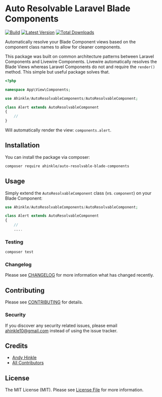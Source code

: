 # Auto Resolvable Laravel Blade Components

[![Build](https://github.com/ahinkle/auto-resolvable-blade-components/workflows/tests/badge.svg)](https://github.com/ahinkle/auto-resolvable-blade-components/actions)
[![Latest Version](https://img.shields.io/packagist/v/ahinkle/auto-resolvable-blade-components.svg?style=flat-square)](https://packagist.org/packages/ahinkle/auto-resolvable-blade-components)
[![Total Downloads](https://img.shields.io/packagist/dt/ahinkle/auto-resolvable-blade-components.svg?style=flat-square)](https://packagist.org/packages/ahinkle/auto-resolvable-blade-components)

Automatically resolve your Blade Component views based on the component class names to allow for cleaner components. 

This package was built on common architecture patterns between Laravel Components and Livewire Components. Livewire automatically resolves the Blade Views whereas Laravel Components do not and require the `render()` method. This simple but useful package solves that.

```php
<?php

namespace App\View\Components;

use Ahinkle/AutoResolvableComponents/AutoResolvableComponent;

class Alert extends AutoResolvableComponent
{
    //
}
```

Will automatically render the view: `components.alert`.


## Installation

You can install the package via composer:

```bash
composer require ahinkle/auto-resolvable-blade-components
```

## Usage

Simply extend the `AutoResolvableComponent` class (vs. `component`) on your Blade Component:

```php
use Ahinkle/AutoResolvableComponents/AutoResolvableComponent;

class Alert extends AutoResolvableComponent
{
    //
    ....
```


### Testing

``` bash
composer test
```

### Changelog

Please see [CHANGELOG](CHANGELOG.md) for more information what has changed recently.

## Contributing

Please see [CONTRIBUTING](CONTRIBUTING.md) for details.

### Security

If you discover any security related issues, please email ahinkle10@gmail.com instead of using the issue tracker.

## Credits

- [Andy Hinkle](https://github.com/ahinkle)
- [All Contributors](../../contributors)

## License

The MIT License (MIT). Please see [License File](LICENSE.md) for more information.